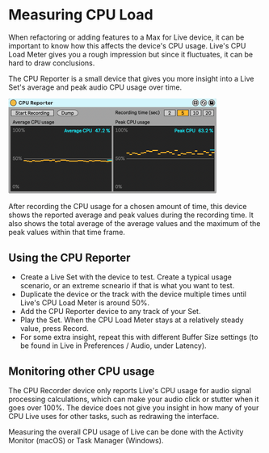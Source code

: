 # Measuring CPU Load #

When refactoring or adding features to a Max for Live device, it can be important to know how this affects the device's CPU usage. Live's CPU Load Meter gives you a rough impression but since it fluctuates, it can be hard to draw conclusions. 

The CPU Reporter is a small device that gives you more insight into a Live Set's average and peak audio CPU usage over time.

<img width=412 alt="The CPU Reporter" src="images/CpuReporter.png">

After recording the CPU usage for a chosen amount of time, this device shows the reported average and peak values during the recording time. It also shows the total average of the average values and the maximum of the peak values within that time frame.

## Using the CPU Reporter ##

* Create a Live Set with the device to test. Create a typical usage scenario, or an extreme scneario if that is what you want to test.
* Duplicate the device or the track with the device multiple times until Live's CPU Load Meter is around 50%.
* Add the CPU Reporter device to any track of your Set.
* Play the Set. When the CPU Load Meter stays at a relatively steady value, press Record.
* For some extra insight, repeat this with different Buffer Size settings (to be found in Live in Preferences / Audio, under Latency).

## Monitoring other CPU usage ## 

The CPU Recorder device only reports Live's CPU usage for audio signal processing calculations, which can make your audio click or stutter when it goes over 100%. The device does not give you insight in how many of your CPU Live uses for other tasks, such as redrawing the interface.

Measuring the overall CPU usage of Live can be done with the Activity Monitor (macOS) or Task Manager (Windows).
